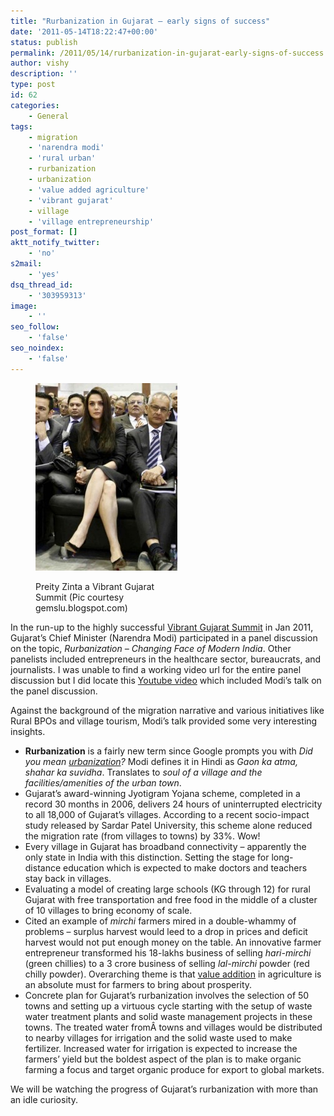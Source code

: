 ```yaml
---
title: "Rurbanization in Gujarat – early signs of success"
date: '2011-05-14T18:22:47+00:00'
status: publish
permalink: /2011/05/14/rurbanization-in-gujarat-early-signs-of-success
author: vishy
description: ''
type: post
id: 62
categories:
    - General
tags:
    - migration
    - 'narendra modi'
    - 'rural urban'
    - rurbanization
    - urbanization
    - 'value added agriculture'
    - 'vibrant gujarat'
    - village
    - 'village entrepreneurship'
post_format: []
aktt_notify_twitter:
    - 'no'
s2mail:
    - 'yes'
dsq_thread_id:
    - '303959313'
image:
    - ''
seo_follow:
    - 'false'
seo_noindex:
    - 'false'
---
```

<figure aria-describedby="caption-attachment-606" class="wp-caption alignleft" id="attachment_606" style="width: 227px">

[![](../../../../uploads/2011/05/Preity_Zinta_Vibrant_Gujarat_Summit-227x300.jpg "Preity_Zinta_Vibrant_Gujarat_Summit")](../../../../uploads/2011/05/Preity_Zinta_Vibrant_Gujarat_Summit.jpg)<figcaption class="wp-caption-text" id="caption-attachment-606">Preity Zinta a Vibrant Gujarat Summit (Pic courtesy gemslu.blogspot.com)</figcaption></figure>

In the run-up to the highly successful [Vibrant Gujarat Summit](http://www.vibrantgujarat.com/) in Jan 2011, Gujarat’s Chief Minister (Narendra Modi) participated in a panel discussion on the topic, *Rurbanization – Changing Face of Modern India*. Other panelists included entrepreneurs in the healthcare sector, bureaucrats, and journalists. I was unable to find a working video url for the entire panel discussion but I did locate this [Youtube video](http://www.youtube.com/watch?v=FLEFumPJvQI) which included Modi’s talk on the panel discussion.

Against the background of the migration narrative and various initiatives like Rural BPOs and village tourism, Modi’s talk provided some very interesting insights.

- **Rurbanization** is a fairly new term since Google prompts you with *Did you mean <span style="text-decoration: underline;">urbanization</span>?* Modi defines it in Hindi as *Gaon ka atma, shahar ka suvidha*. Translates to *soul of a village and the facilities/amenities of the urban town*.
- Gujarat’s award-winning Jyotigram Yojana scheme, completed in a record 30 months in 2006, delivers 24 hours of uninterrupted electricity to all 18,000 of Gujarat’s villages. According to a recent socio-impact study released by Sardar Patel University, this scheme alone reduced the migration rate (from villages to towns) by 33%. Wow!
- Every village in Gujarat has broadband connectivity – apparently the only state in India with this distinction. Setting the stage for long-distance education which is expected to make doctors and teachers stay back in villages.
- Evaluating a model of creating large schools (KG through 12) for rural Gujarat with free transportation and free food in the middle of a cluster of 10 villages to bring economy of scale.
- Cited an example of *mirchi* farmers mired in a double-whammy of problems – surplus harvest would leed to a drop in prices and deficit harvest would not put enough money on the table. An innovative farmer entrepreneur transformed his 18-lakhs business of selling *hari-mirchi* (green chillies) to a 3 crore business of selling *lal-mirchi* powder (red chilly powder). Overarching theme is that <span style="text-decoration: underline;">value addition</span> in agriculture is an absolute must for farmers to bring about prosperity.
- Concrete plan for Gujarat’s rurbanization involves the selection of 50 towns and setting up a virtuous cycle starting with the setup of waste water treatment plants and solid waste management projects in these towns. The treated water fromÂ towns and villages would be distributed to nearby villages for irrigation and the solid waste used to make fertilizer. Increased water for irrigation is expected to increase the farmers’ yield but the boldest aspect of the plan is to make organic farming a focus and target organic produce for export to global markets.

We will be watching the progress of Gujarat’s rurbanization with more than an idle curiosity.